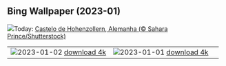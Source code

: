 ## Bing Wallpaper (2023-01)
![](https://www.bing.com/th?id=OHR.HohenzollernBurg_PT-BR7442014246_UHD.jpg&w=1000)Today: [Castelo de Hohenzollern, Alemanha  (© Sahara Prince/Shutterstock)](https://www.bing.com/th?id=OHR.HohenzollernBurg_PT-BR7442014246_UHD.jpg)

|      |      |      |
| :----: | :----: | :----: |
|![](https://www.bing.com/th?id=OHR.NorwayNYD_PT-BR6740843753_UHD.jpg&pid=hp&w=384&h=216&rs=1&c=4)2023-01-02 [download 4k](https://www.bing.com/th?id=OHR.NorwayNYD_PT-BR6740843753_UHD.jpg)|![](https://www.bing.com/th?id=OHR.SydneyNYE_PT-BR5711249068_UHD.jpg&pid=hp&w=384&h=216&rs=1&c=4)2023-01-01 [download 4k](https://www.bing.com/th?id=OHR.SydneyNYE_PT-BR5711249068_UHD.jpg)|